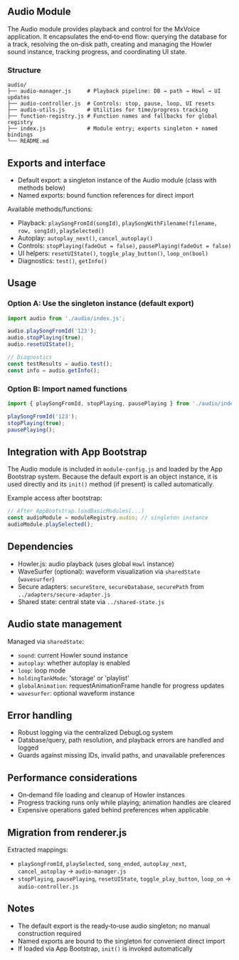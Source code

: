 ## Audio Module

The Audio module provides playback and control for the MxVoice application. It encapsulates the end‑to‑end flow: querying the database for a track, resolving the on‑disk path, creating and managing the Howler sound instance, tracking progress, and coordinating UI state.

### Structure
```
audio/
├── audio-manager.js     # Playback pipeline: DB → path → Howl → UI updates
├── audio-controller.js  # Controls: stop, pause, loop, UI resets
├── audio-utils.js       # Utilities for time/progress tracking
├── function-registry.js # Function names and fallbacks for global registry
├── index.js             # Module entry; exports singleton + named bindings
└── README.md
```

## Exports and interface

- Default export: a singleton instance of the Audio module (class with methods below)
- Named exports: bound function references for direct import

Available methods/functions:
- Playback: `playSongFromId(songId)`, `playSongWithFilename(filename, row, songId)`, `playSelected()`
- Autoplay: `autoplay_next()`, `cancel_autoplay()`
- Controls: `stopPlaying(fadeOut = false)`, `pausePlaying(fadeOut = false)`
- UI helpers: `resetUIState()`, `toggle_play_button()`, `loop_on(bool)`
- Diagnostics: `test()`, `getInfo()`

## Usage

### Option A: Use the singleton instance (default export)
```javascript
import audio from './audio/index.js';

audio.playSongFromId('123');
audio.stopPlaying(true);
audio.resetUIState();

// Diagnostics
const testResults = audio.test();
const info = audio.getInfo();
```

### Option B: Import named functions
```javascript
import { playSongFromId, stopPlaying, pausePlaying } from './audio/index.js';

playSongFromId('123');
stopPlaying(true);
pausePlaying();
```

## Integration with App Bootstrap

The Audio module is included in `module-config.js` and loaded by the App Bootstrap system. Because the default export is an object instance, it is used directly and its `init()` method (if present) is called automatically.

Example access after bootstrap:
```javascript
// After AppBootstrap.loadBasicModules(...)
const audioModule = moduleRegistry.audio; // singleton instance
audioModule.playSelected();
```

## Dependencies

- Howler.js: audio playback (uses global `Howl` instance)
- WaveSurfer (optional): waveform visualization via `sharedState` (`wavesurfer`)
- Secure adapters: `secureStore`, `secureDatabase`, `securePath` from `../adapters/secure-adapter.js`
- Shared state: central state via `../shared-state.js`

## Audio state management

Managed via `sharedState`:
- `sound`: current Howler sound instance
- `autoplay`: whether autoplay is enabled
- `loop`: loop mode
- `holdingTankMode`: 'storage' or 'playlist'
- `globalAnimation`: requestAnimationFrame handle for progress updates
- `wavesurfer`: optional waveform instance

## Error handling

- Robust logging via the centralized DebugLog system
- Database/query, path resolution, and playback errors are handled and logged
- Guards against missing IDs, invalid paths, and unavailable preferences

## Performance considerations

- On‑demand file loading and cleanup of Howler instances
- Progress tracking runs only while playing; animation handles are cleared
- Expensive operations gated behind preferences when applicable

## Migration from renderer.js

Extracted mappings:
- `playSongFromId`, `playSelected`, `song_ended`, `autoplay_next`, `cancel_autoplay` → `audio-manager.js`
- `stopPlaying`, `pausePlaying`, `resetUIState`, `toggle_play_button`, `loop_on` → `audio-controller.js`

## Notes

- The default export is the ready‑to‑use audio singleton; no manual construction required
- Named exports are bound to the singleton for convenient direct import
- If loaded via App Bootstrap, `init()` is invoked automatically